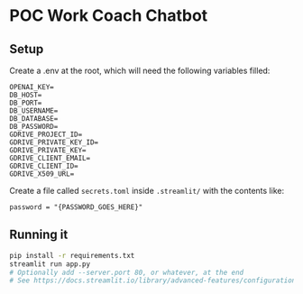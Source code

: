 

# POC Work Coach Chatbot


## Setup

Create a .env at the root, which will need the following variables filled:
```
OPENAI_KEY=
DB_HOST=
DB_PORT=
DB_USERNAME=
DB_DATABASE=
DB_PASSWORD=
GDRIVE_PROJECT_ID=
GDRIVE_PRIVATE_KEY_ID=
GDRIVE_PRIVATE_KEY=
GDRIVE_CLIENT_EMAIL=
GDRIVE_CLIENT_ID=
GDRIVE_X509_URL=
```

Create a file called `secrets.toml` inside `.streamlit/` with the contents like:
```
password = "{PASSWORD_GOES_HERE}"
```

## Running it



```bash
pip install -r requirements.txt
streamlit run app.py
# Optionally add --server.port 80, or whatever, at the end
# See https://docs.streamlit.io/library/advanced-features/configuration
```
